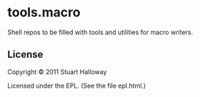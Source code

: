 # tools.macro

Shell repos to be filled with tools and utilities for macro writers. 

## License

Copyright © 2011 Stuart Halloway

Licensed under the EPL. (See the file epl.html.)
